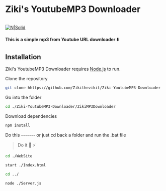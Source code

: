 # Ziki's YoutubeMP3 Downloader
```sh
```
[![N|Solid](https://www.simpleimageresizer.com/_uploads/photos/8b7ce155/255337_optimized.png)](https://nodesource.com/products/nsolid)

#### This is a simple mp3 from Youtube URL downloader ⬇️

## Installation

Ziki's YoutubeMP3 Downloader requires [Node.js](https://nodejs.org/) to run.


Clone the repository
```sh
git clone hhttps://github.com/Zikithezikit/Ziki-YoutubeMP3-Downloader
```
Go into the folder
```sh
cd ./Ziki-YoutubeMP3-Downloader/ZikiMP3Downloader
```
Download dependencies
```sh
npm install
```
Do this ------- or just cd back a folder and run the .bat file 

>  Do it  👴 ⚡ 

```sh
cd ./WebSite
```
```sh
start ./Index.html
```
```sh
cd ../
```
```sh
node ./Server.js
```

